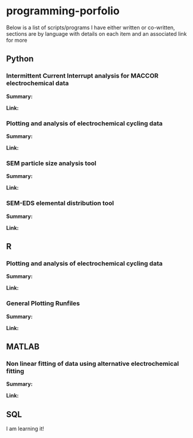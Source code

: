 # programming-porfolio
Below is a list of scripts/programs I have either written or co-written, sections are by language with details on each item and an associated link for more
## Python
### Intermittent Current Interrupt analysis for MACCOR electrochemical data
**Summary:**

**Link:**

### Plotting and analysis of electrochemical cycling data
**Summary:**

**Link:**

### SEM particle size analysis tool
**Summary:**

**Link:**

### SEM-EDS elemental distribution tool
**Summary:**

**Link:**

## R
### Plotting and analysis of electrochemical cycling data
**Summary:**

**Link:**

### General Plotting Runfiles
**Summary:**

**Link:**

## MATLAB
### Non linear fitting of data using alternative electrochemical fitting
**Summary:**

**Link:**

## SQL
I am learning it!
